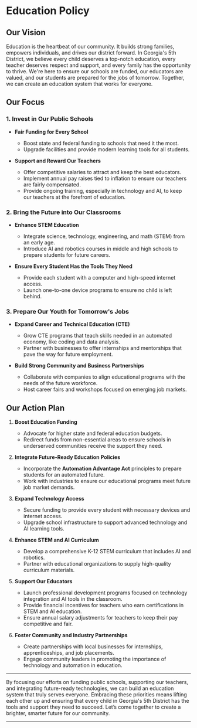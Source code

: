 # Education Policy

## Our Vision

Education is the heartbeat of our community. It builds strong families, empowers individuals, and drives our district forward. In Georgia's 5th District, we believe every child deserves a top-notch education, every teacher deserves respect and support, and every family has the opportunity to thrive. We're here to ensure our schools are funded, our educators are valued, and our students are prepared for the jobs of tomorrow. Together, we can create an education system that works for everyone.

## Our Focus

### 1. **Invest in Our Public Schools**

- **Fair Funding for Every School**
  - Boost state and federal funding to schools that need it the most.
  - Upgrade facilities and provide modern learning tools for all students.

- **Support and Reward Our Teachers**
  - Offer competitive salaries to attract and keep the best educators.
  - Implement annual pay raises tied to inflation to ensure our teachers are fairly compensated.
  - Provide ongoing training, especially in technology and AI, to keep our teachers at the forefront of education.

### 2. **Bring the Future into Our Classrooms**

- **Enhance STEM Education**
  - Integrate science, technology, engineering, and math (STEM) from an early age.
  - Introduce AI and robotics courses in middle and high schools to prepare students for future careers.

- **Ensure Every Student Has the Tools They Need**
  - Provide each student with a computer and high-speed internet access.
  - Launch one-to-one device programs to ensure no child is left behind.

### 3. **Prepare Our Youth for Tomorrow's Jobs**

- **Expand Career and Technical Education (CTE)**
  - Grow CTE programs that teach skills needed in an automated economy, like coding and data analysis.
  - Partner with businesses to offer internships and mentorships that pave the way for future employment.

- **Build Strong Community and Business Partnerships**
  - Collaborate with companies to align educational programs with the needs of the future workforce.
  - Host career fairs and workshops focused on emerging job markets.

## Our Action Plan

1. **Boost Education Funding**
   - Advocate for higher state and federal education budgets.
   - Redirect funds from non-essential areas to ensure schools in underserved communities receive the support they need.

2. **Integrate Future-Ready Education Policies**
   - Incorporate the **Automation Advantage Act** principles to prepare students for an automated future.
   - Work with industries to ensure our educational programs meet future job market demands.

3. **Expand Technology Access**
   - Secure funding to provide every student with necessary devices and internet access.
   - Upgrade school infrastructure to support advanced technology and AI learning tools.

4. **Enhance STEM and AI Curriculum**
   - Develop a comprehensive K-12 STEM curriculum that includes AI and robotics.
   - Partner with educational organizations to supply high-quality curriculum materials.

5. **Support Our Educators**
   - Launch professional development programs focused on technology integration and AI tools in the classroom.
   - Provide financial incentives for teachers who earn certifications in STEM and AI education.
   - Ensure annual salary adjustments for teachers to keep their pay competitive and fair.

6. **Foster Community and Industry Partnerships**
   - Create partnerships with local businesses for internships, apprenticeships, and job placements.
   - Engage community leaders in promoting the importance of technology and automation in education.

---

By focusing our efforts on funding public schools, supporting our teachers, and integrating future-ready technologies, we can build an education system that truly serves everyone. Embracing these priorities means lifting each other up and ensuring that every child in Georgia's 5th District has the tools and support they need to succeed. Let’s come together to create a brighter, smarter future for our community.

---